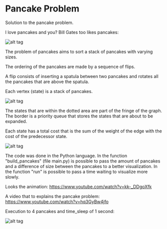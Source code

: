 # Pancake Problem
Solution to the pancake problem.

I love pancakes and you? Bill Gates too likes pancakes:

![alt tag](http://1.bp.blogspot.com/-ZnmgPPJ5upw/VOuGuwa8H0I/AAAAAAAAESg/gA5BrHV_zeM/s1600/image.png)

The problem of pancakes aims to sort a stack of pancakes with varying sizes.

The ordering of the pancakes are made by a sequence of flips.

A flip consists of inserting a spatula between two pancakes and rotates all the pancakes that are above the spatula.

Each vertex (state) is a stack of pancakes.

![alt tag](http://1.bp.blogspot.com/--4J5R_yFAKw/VOuHxdz1FNI/AAAAAAAAESo/j1akIvSt_qM/s1600/algorithm.png)

The states that are within the dotted area are part of the fringe of the graph. The border is a priority queue that stores the states that are about to be expanded.

Each state has a total cost that is the sum of the weight of the edge with the cost of the predecessor state.

![alt tag](http://2.bp.blogspot.com/-u0-RNtoPM-Q/VOuIsUGNxRI/AAAAAAAAESw/er-seftftq0/s1600/image.png)

The code was done in the Python language. In the function "build_pancakes" (file main.py) is possible to pass the amount of pancakes and a difference of size between the pancakes to a better visualization. In the function "run" is possible to pass a time waiting to visualize more slowly.

Looks the animation: https://www.youtube.com/watch?v=kk-_DDgoXfk

A video that to explains  the pancake problem: https://www.youtube.com/watch?v=hq3GyBw4jfo

Execution to 4 pancakes and time_sleep of 1 second:

![alt tag](http://4.bp.blogspot.com/-kiwBznv1iGc/VOx7XhlK_2I/AAAAAAAAETA/6w1TeH2vk6Y/s1600/execution.png)
